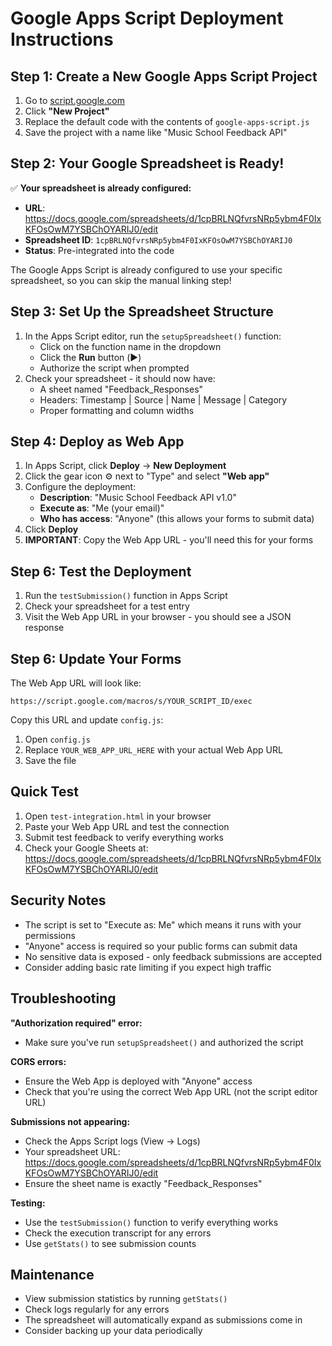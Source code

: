 # Google Apps Script Deployment Instructions

## Step 1: Create a New Google Apps Script Project

1. Go to [script.google.com](https://script.google.com)
2. Click **"New Project"**
3. Replace the default code with the contents of `google-apps-script.js`
4. Save the project with a name like "Music School Feedback API"

## Step 2: Your Google Spreadsheet is Ready!

✅ **Your spreadsheet is already configured:**

- **URL**: https://docs.google.com/spreadsheets/d/1cpBRLNQfvrsNRp5ybm4F0IxKFOsOwM7YSBChOYARIJ0/edit
- **Spreadsheet ID**: `1cpBRLNQfvrsNRp5ybm4F0IxKFOsOwM7YSBChOYARIJ0`
- **Status**: Pre-integrated into the code

The Google Apps Script is already configured to use your specific spreadsheet, so you can skip the manual linking step!

## Step 3: Set Up the Spreadsheet Structure

1. In the Apps Script editor, run the `setupSpreadsheet()` function:
   - Click on the function name in the dropdown
   - Click the **Run** button (▶️)
   - Authorize the script when prompted
2. Check your spreadsheet - it should now have:
   - A sheet named "Feedback_Responses"
   - Headers: Timestamp | Source | Name | Message | Category
   - Proper formatting and column widths

## Step 4: Deploy as Web App

1. In Apps Script, click **Deploy** → **New Deployment**
2. Click the gear icon ⚙️ next to "Type" and select **"Web app"**
3. Configure the deployment:
   - **Description**: "Music School Feedback API v1.0"
   - **Execute as**: "Me (your email)"
   - **Who has access**: "Anyone" (this allows your forms to submit data)
4. Click **Deploy**
5. **IMPORTANT**: Copy the Web App URL - you'll need this for your forms

## Step 6: Test the Deployment

1. Run the `testSubmission()` function in Apps Script
2. Check your spreadsheet for a test entry
3. Visit the Web App URL in your browser - you should see a JSON response

## Step 6: Update Your Forms

The Web App URL will look like:

```
https://script.google.com/macros/s/YOUR_SCRIPT_ID/exec
```

Copy this URL and update `config.js`:

1. Open `config.js`
2. Replace `YOUR_WEB_APP_URL_HERE` with your actual Web App URL
3. Save the file

## Quick Test

1. Open `test-integration.html` in your browser
2. Paste your Web App URL and test the connection
3. Submit test feedback to verify everything works
4. Check your Google Sheets at: https://docs.google.com/spreadsheets/d/1cpBRLNQfvrsNRp5ybm4F0IxKFOsOwM7YSBChOYARIJ0/edit

## Security Notes

- The script is set to "Execute as: Me" which means it runs with your permissions
- "Anyone" access is required so your public forms can submit data
- No sensitive data is exposed - only feedback submissions are accepted
- Consider adding basic rate limiting if you expect high traffic

## Troubleshooting

**"Authorization required" error:**

- Make sure you've run `setupSpreadsheet()` and authorized the script

**CORS errors:**

- Ensure the Web App is deployed with "Anyone" access
- Check that you're using the correct Web App URL (not the script editor URL)

**Submissions not appearing:**

- Check the Apps Script logs (View → Logs)
- Your spreadsheet URL: https://docs.google.com/spreadsheets/d/1cpBRLNQfvrsNRp5ybm4F0IxKFOsOwM7YSBChOYARIJ0/edit
- Ensure the sheet name is exactly "Feedback_Responses"

**Testing:**

- Use the `testSubmission()` function to verify everything works
- Check the execution transcript for any errors
- Use `getStats()` to see submission counts

## Maintenance

- View submission statistics by running `getStats()`
- Check logs regularly for any errors
- The spreadsheet will automatically expand as submissions come in
- Consider backing up your data periodically
